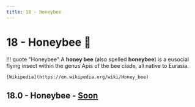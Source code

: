 ```yaml
---
title: 18 - Honeybee
---
```

# 18 - Honeybee 🐝
!!! quote "Honeybee"
    A **honey bee** (also spelled **honeybee**) is a eusocial flying insect within the genus Apis of the bee clade, all native to Eurasia.

    [Wikipedia](https://en.wikipedia.org/wiki/Honey_bee)

## 18.0 - Honeybee - [Soon](https://webssh.net/documentation/becoming-external-tester/)
